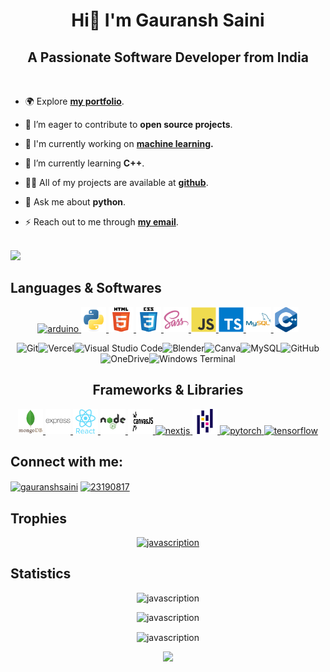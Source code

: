 <h1 align="center">Hi👋 I'm Gauransh Saini</h1>  
<h2 align="center" style="font-weight: bold">A Passionate Software Developer from India</h2>
<br>

- 🌍 Explore **<a href="https://gauran.in">my portfolio</a>**.
  
- 🤝 I’m eager to contribute to **open source projects**.

- 🚀 I'm currently working on  **[machine learning](https://pytorch.org/).**

- 🧠 I’m currently learning **C++**.
  
- 👨‍💻 All of my projects are available at **[github](https://github.com/javascription)**.
  
- 💬 Ask me about **python**.

-  ⚡ Reach out to me through **<a href="mailto:info@gauran.in">my email</a>**.

<br>
<a href="https://www.github.com/javascription" target="_blank" rel="noreferrer"><img
src="https://img.shields.io/github/followers/javascription?label=Followers&style=for-the-badge&logo=github&labelColor=1c1917&color=0891b2" /></a>

<h2 align="left">Languages & Softwares</h2> 
<section align="center">
<a href="https://www.arduino.cc/" target="_blank" rel="noreferrer"> <img src="https://cdn.worldvectorlogo.com/logos/arduino-1.svg" alt="arduino" width="40" height="40"/> </a> <a href="https://www.python.org" target="_blank" rel="noreferrer"> <img src="https://raw.githubusercontent.com/devicons/devicon/master/icons/python/python-original.svg" alt="python" width="40" height="40"/> </a> <a href="https://pytorch.org/" target="_blank" rel="noreferrer">  <a href="https://www.w3.org/html/" target="_blank" rel="noreferrer"> <img src="https://raw.githubusercontent.com/devicons/devicon/master/icons/html5/html5-original-wordmark.svg" alt="html5" width="40" height="40"/> </a> <a href="https://www.w3schools.com/css/" target="_blank" rel="noreferrer"> <img src="https://raw.githubusercontent.com/devicons/devicon/master/icons/css3/css3-original-wordmark.svg" alt="css3" width="40" height="40"/> </a> <a href="https://sass-lang.com" target="_blank" rel="noreferrer"> <img src="https://raw.githubusercontent.com/devicons/devicon/master/icons/sass/sass-original.svg" alt="sass" width="40" height="40"/> </a> <a href="https://www.tensorflow.org" target="_blank" rel="noreferrer"> <a href="https://developer.mozilla.org/en-US/docs/Web/JavaScript" target="_blank" rel="noreferrer"> </a><img src="https://raw.githubusercontent.com/devicons/devicon/master/icons/javascript/javascript-original.svg" alt="javascript" width="40" height="40"/><a href="https://www.typescriptlang.org/" target="_blank" rel="noreferrer"> <img src="https://raw.githubusercontent.com/devicons/devicon/master/icons/typescript/typescript-original.svg" alt="typescript" width="40" height="40"/> </a><a href="https://www.mysql.com/" target="_blank" rel="noreferrer"> <img src="https://raw.githubusercontent.com/devicons/devicon/master/icons/mysql/mysql-original-wordmark.svg" alt="mysql" width="40" height="40"/> </a><a href="https://www.w3schools.com/cpp/" target="_blank" rel="noreferrer"> <img src="https://raw.githubusercontent.com/devicons/devicon/master/icons/cplusplus/cplusplus-original.svg" alt="cplusplus" width="40" height="40"/> </a>
<br>
  
![Git](https://img.shields.io/badge/git-%23F05033.svg?style=for-the-badge&logo=git&logoColor=white)![Vercel](https://img.shields.io/badge/vercel-%23000000.svg?style=for-the-badge&logo=vercel&logoColor=white)![Visual Studio Code](https://img.shields.io/badge/Visual%20Studio%20Code-0078d7.svg?style=for-the-badge&logo=visual-studio-code&logoColor=white)![Blender](https://img.shields.io/badge/blender-%23F5792A.svg?style=for-the-badge&logo=blender&logoColor=white)![Canva](https://img.shields.io/badge/Canva-%2300C4CC.svg?style=for-the-badge&logo=Canva&logoColor=white)![MySQL](https://img.shields.io/badge/mysql-%2300f.svg?style=for-the-badge&logo=mysql&logoColor=white)![GitHub](https://img.shields.io/badge/github-%23121011.svg?style=for-the-badge&logo=github&logoColor=white)![OneDrive](https://img.shields.io/badge/OneDrive-0078D4.svg?style=for-the-badge&logo=microsoftonedrive&logoColor=white)![Windows Terminal](https://img.shields.io/badge/Windows%20Terminal-%234D4D4D.svg?style=for-the-badge&logo=windows-terminal&logoColor=white)

## Frameworks & Libraries
<section align="center">
<a href="https://www.mongodb.com/" target="_blank" rel="noreferrer"> <img src="https://raw.githubusercontent.com/devicons/devicon/master/icons/mongodb/mongodb-original-wordmark.svg" alt="mongodb" width="40" height="40"/> </a><a href="https://expressjs.com" target="_blank" rel="noreferrer"> <img src="https://raw.githubusercontent.com/devicons/devicon/master/icons/express/express-original-wordmark.svg" alt="express" width="40" height="40"/> </a> <a href="https://reactjs.org/" target="_blank" rel="noreferrer"> <img src="https://raw.githubusercontent.com/devicons/devicon/master/icons/react/react-original-wordmark.svg" alt="react" width="40" height="40"/> </a>  <a href="https://nodejs.org" target="_blank" rel="noreferrer"> <img src="https://raw.githubusercontent.com/devicons/devicon/master/icons/nodejs/nodejs-original-wordmark.svg" alt="nodejs" width="40" height="40"/> </a> <a href="https://canvasjs.com" target="_blank" rel="noreferrer"> <img src="https://raw.githubusercontent.com/Hardik0307/Hardik0307/master/assets/canvasjs-charts.svg" alt="canvasjs" width="40" height="40"/> </a> <a href="https://nextjs.org/" target="_blank" rel="noreferrer"> <img src="https://cdn.worldvectorlogo.com/logos/nextjs-2.svg" alt="nextjs" width="40" height="40"/> </a><a href="https://pandas.pydata.org/" target="_blank" rel="noreferrer"> <img src="https://raw.githubusercontent.com/devicons/devicon/2ae2a900d2f041da66e950e4d48052658d850630/icons/pandas/pandas-original.svg" alt="pandas" width="40" height="40"/> </a> <a href="https://pytorch.org/" target="_blank" rel="noreferrer"> <img src="https://www.vectorlogo.zone/logos/pytorch/pytorch-icon.svg" alt="pytorch" width="40" height="40"/> </a> <a href="https://www.tensorflow.org" target="_blank" rel="noreferrer"> <img src="https://www.vectorlogo.zone/logos/tensorflow/tensorflow-icon.svg" alt="tensorflow" width="40" height="40"/> </a>
</section>

<h2 align="left">Connect with me:</h2>  
<p align="left">  
<a href="https://linkedin.com/in/gauranshsaini" target="blank"><img align="center" src="https://raw.githubusercontent.com/rahuldkjain/github-profile-readme-generator/master/src/images/icons/Social/linked-in-alt.svg" alt="gauranshsaini" height="30" width="40" /></a>  
<a href="https://stackoverflow.com/users/23190817" target="blank"><img align="center" src="https://raw.githubusercontent.com/rahuldkjain/github-profile-readme-generator/master/src/images/icons/Social/stack-overflow.svg" alt="23190817" height="30" width="40" /></a>  
</p>  

<h2 align="left">Trophies</h2>  

<p align="center"> <a href="https://github.com/ryo-ma/github-profile-trophy"><img src="https://github-profile-trophy.vercel.app/?username=javascription&theme=tokyonight" alt="javascription" /></a> </p>  

 
 <h2 align="left">Statistics</h2>  
<p align="center"><img src="https://profile-readme-stats-javascription.vercel.app/api?username=javascription&show_icons=true&theme=radical&include_all_commits=true&rank_icon=github" alt="javascription" /></p>  
<p align="center"><img src="https://profile-readme-stats-javascription.vercel.app/api/top-langs/?username=javascription&theme=radical&layout=donut" alt="javascription" /></p>  
<p align ="center"><img align="center" src="https://github-readme-streak-stats.herokuapp.com?user=javascription&theme=radical&hide_border=true)](https://git.io/streak-stats" alt="javascription" /></p>

[![](https://visitcount.itsvg.in/api?id=gauranshsaini&label=Profile%20Views&color=0&icon=2&pretty=true)](https://visitcount.itsvg.in)

<!---
javascription/javascription is a ✨ special ✨ repository because its `README.md` (this file) appears on your GitHub profile.
You can click the Preview link to take a look at your changes.
--->
